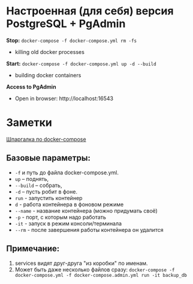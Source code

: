 # **Настроенная (для себя) версия PostgreSQL + PgAdmin**

**Stop:** `docker-compose -f docker-compose.yml rm -fs`
- killing old docker processes

**Start:**   `docker-compose -f docker-compose.yml up -d --build`
- building docker containers

**Access to PgAdmin** 
  - Open in browser: http://localhost:16543

# Заметки
[Шпаргалка по docker-compose ](https://devops.org.ru/tag/docker-compose)

## **Базовые параметры:**
- `-f` и путь до файла docker-compose.yml.
- `up` – поднять,
- `--build` – собрать,
- `-d` – пусть робит в фоне.
- `run` - запустить контейнер
- `d` - работа контейнера в фоновом режиме
- `--name` - название контейнера (можно придумать своё)
- `-p` - порт, с которым надо работать
- `-it` - запуск в режим консоли/терминала
- `--rm` -  после завершения работы контейнера он удалится

## **Примечание:**
1. services видят друг-друга "из коробки" по именам. 
2. Может быть даже несколько файлов сразу: `docker-compose -f docker-compose.yml -f docker-compose.admin.yml run -it backup_db`